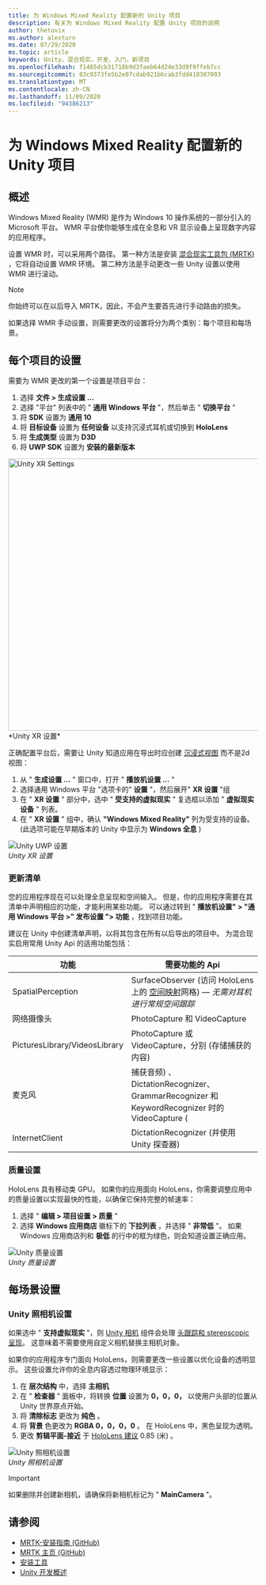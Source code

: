 ```yaml
---
title: 为 Windows Mixed Reality 配置新的 Unity 项目
description: 有关为 Windows Mixed Reality 配置 Unity 项目的说明
author: thetuvix
ms.author: alexturn
ms.date: 07/29/2020
ms.topic: article
keywords: Unity，混合现实，开发，入门，新项目
ms.openlocfilehash: f1465dcb31718b9d3faeb64d24e33d9f9ffeb7cc
ms.sourcegitcommit: 83c9373fe5b2e07cdab921b6cab3fdd418307003
ms.translationtype: MT
ms.contentlocale: zh-CN
ms.lasthandoff: 11/09/2020
ms.locfileid: "94386213"
---
```

# <a name="configure-a-new-unity-project-for-windows-mixed-reality"></a>为 Windows Mixed Reality 配置新的 Unity 项目 

## <a name="overview"></a>概述

Windows Mixed Reality (WMR) 是作为 Windows 10 操作系统的一部分引入的 Microsoft 平台。 WMR 平台使你能够生成在全息和 VR 显示设备上呈现数字内容的应用程序。

设置 WMR 时，可以采用两个路径。 第一种方法是安装 [混合现实工具包 (MRTK) ](https://microsoft.github.io/MixedRealityToolkit-Unity/Documentation/Installation.html)，它将自动设置 WMR 环境。 第二种方法是手动更改一些 Unity 设置以使用 WMR 进行滚动。 

> [!NOTE]
> 你始终可以在以后导入 MRTK，因此，不会产生要首先进行手动路由的损失。

如果选择 WMR 手动设置，则需要更改的设置将分为两个类别：每个项目和每场景。

## <a name="per-project-settings"></a>每个项目的设置

需要为 WMR 更改的第一个设置是项目平台： 
1. 选择 **文件 > 生成设置 ...**
2. 选择 "平台" 列表中的 " **通用 Windows 平台** "，然后单击 " **切换平台** "
3. 将 **SDK** 设置为 **通用 10**
4. 将 **目标设备** 设置为 **任何设备** 以支持沉浸式耳机或切换到 **HoloLens**
5. 将 **生成类型** 设置为 **D3D**
6. 将 **UWP SDK** 设置为 **安装的最新版本**

<img src="images/unity-uwp-settings.png" width="550px" alt="Unity XR Settings">
*Unity XR 设置*

正确配置平台后，需要让 Unity 知道应用在导出时应创建 [沉浸式视图](../../design/app-views.md) 而不是2d 视图：
1. 从 " **生成设置 ...** " 窗口中，打开 " **播放机设置 ...** "
2. 选择通用 Windows 平台 "选项卡的" **设置** "，然后展开" **XR 设置** "组
3. 在 " **XR 设置** " 部分中，选中 " **受支持的虚拟现实** " 复选框以添加 " **虚拟现实设备** " 列表。
4. 在 " **XR 设置** " 组中，确认 **"Windows Mixed Reality"** 列为受支持的设备。  (此选项可能在早期版本的 Unity 中显示为 **Windows 全息** ) 

![Unity UWP 设置](images/xrsettings.png)<br>
*Unity XR 设置*

### <a name="updating-the-manifest"></a>更新清单

您的应用程序现在可以处理全息呈现和空间输入。 但是，你的应用程序需要在其清单中声明相应的功能，才能利用某些功能。 可以通过转到 " **播放机设置" > "通用 Windows 平台 >" 发布设置 "> 功能** ，找到项目功能。 

建议在 Unity 中创建清单声明，以将其包含在所有以后导出的项目中。 为混合现实启用常用 Unity Api 的适用功能包括：

|  功能  |  需要功能的 Api | 
|----------|----------|
|  SpatialPerception  |  SurfaceObserver (访问 HoloLens 上的 [空间映射](../../design/spatial-mapping.md)网格) &mdash; *无需对耳机进行常规空间跟踪* | 
|  网络摄像头  |  PhotoCapture 和 VideoCapture | 
|  PicturesLibrary/VideosLibrary  |  PhotoCapture 或 VideoCapture，分别 (存储捕获的内容)  | 
|  麦克风  |  捕获音频) 、DictationRecognizer、GrammarRecognizer 和 KeywordRecognizer 时的 VideoCapture ( | 
|  InternetClient  |  DictationRecognizer (并使用 Unity 探查器)  | 

### <a name="quality-settings"></a>质量设置

HoloLens 具有移动类 GPU。 如果你的应用面向 HoloLens，你需要调整应用中的质量设置以实现最快的性能，以确保它保持完整的帧速率：
1. 选择 " **编辑 > 项目设置 > 质量** "
2. 选择 **Windows 应用商店** 徽标下的 **下拉列表** ，并选择 " **非常低** "。 如果 Windows 应用商店列和 **极低** 的行中的框为绿色，则会知道设置正确应用。

![Unity 质量设置](images/getting-started-unity-quality-settings.jpg)<br>
*Unity 质量设置*

## <a name="per-scene-settings"></a>每场景设置

### <a name="unity-camera-settings"></a>Unity 照相机设置

如果选中 " **支持虚拟现实** "，则 [Unity 相机](camera-in-unity.md) 组件会处理 [头跟踪和 stereoscopic 呈现](../platform-capabilities-and-apis/rendering.md)。 这意味着不需要使用自定义相机替换主相机对象。

如果你的应用程序专门面向 HoloLens，则需要更改一些设置以优化设备的透明显示。 这些设置允许你的全息内容透过物理环境显示：
1. 在 **层次结构** 中，选择 **主相机**
2. 在 " **检查器** " 面板中，将转换 **位置** 设置为 **0，0，0，** 以使用户头部的位置从 Unity 世界原点开始。
3. 将 **清除标志** 更改为 **纯色** 。
4. 将 **背景** 色更改为 **RGBA 0，0，0，0** 。 在 HoloLens 中，黑色呈现为透明。
5. 更改 **剪辑平面-接近** 于 [HoloLens 建议](camera-in-unity.md#clip-planes) 0.85 (米) 。

![Unity 照相机设置](images/Unitycamerasettings.png)<br>
*Unity 照相机设置*

> [!IMPORTANT]
> 如果删除并创建新相机，请确保将新相机标记为 " **MainCamera** "。

## <a name="see-also"></a>请参阅
* [MRTK-安装指南 (GitHub) ](https://microsoft.github.io/MixedRealityToolkit-Unity/Documentation/Installation.html)
* [MRTK 主页 (GitHub) ](https://microsoft.github.io/MixedRealityToolkit-Unity/README.html)
* [安装工具](../install-the-tools.md)
* [Unity 开发概述](unity-development-overview.md)

